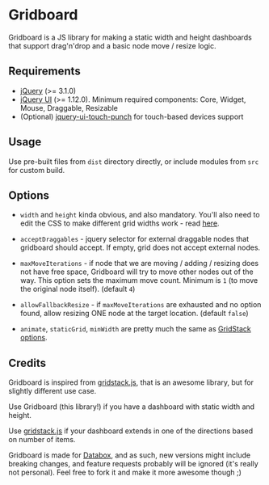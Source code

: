 Gridboard
=========

Gridboard is a JS library for making a static width and height dashboards that support drag'n'drop and a basic node move / resize logic.

## Requirements

* [jQuery](http://jquery.com) (>= 3.1.0)
* [jQuery UI](http://jqueryui.com) (>= 1.12.0). Minimum required components: Core, Widget, Mouse, Draggable, Resizable
* (Optional) [jquery-ui-touch-punch](https://github.com/furf/jquery-ui-touch-punch) for touch-based devices support

## Usage

Use pre-built files from `dist` directory directly, or include modules from `src` for custom build.

## Options

- `width` and `height` kinda obvious, and also mandatory. You'll also need to edit the CSS to make different grid widths work - read [here](https://github.com/gridstack/gridstack.js#change-grid-width).

- `acceptDraggables` - jquery selector for external draggable nodes that gridboard should accept. If empty, grid does not accept external nodes.

- `maxMoveIterations` - if node that we are moving / adding / resizing does not have free space, Gridboard will try to move other nodes out of the way. This option sets the maximum move count. Minimum is `1` (to move the original node itself). (default `4`)

- `allowFallbackResize` - if `maxMoveIterations` are exhausted and no option found, allow resizing ONE node at the target location. (default `false`)

- `animate`, `staticGrid`, `minWidth` are pretty much the same as [GridStack options](https://github.com/gridstack/gridstack.js/tree/develop/doc#options).

## Credits

Gridboard is inspired from [gridstack.js](https://github.com/gridstack/gridstack.js), that is an awesome library, but for slightly different use case.

Use Gridboard (this library!) if you have a dashboard with static width and height.

Use [gridstack.js](https://github.com/gridstack/gridstack.js) if your dashboard extends in one of the directions based on number of items.

Gridboard is made for [Databox](https://databox.com), and as such, new versions might include breaking changes, and feature requests probably will be ignored (it's really not personal). Feel free to fork it and make it more awesome though ;)
